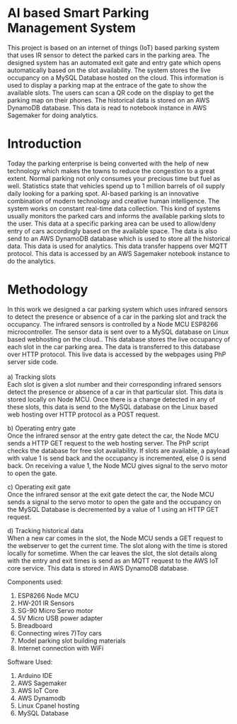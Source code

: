 # AI based Smart Parking Management System
This project is based on an internet of things (IoT) based parking system that uses IR sensor to detect the parked cars in the parking area. The designed system has an automated exit gate and entry gate which opens automatically based on the slot availability. The system stores the live occupancy on a MySQL Database hosted on the cloud. This information is used to display a parking map at the entrace of the gate to show the available slots. The users can scan a QR code on the display to get the parking map on their phones. The historical data is stored on an AWS DynamoDB database. This data is read to notebook instance in AWS Sagemaker for doing analytics.

# Introduction
Today the parking enterprise is being converted with the help of new technology which makes the towns to reduce the congestion to a great extent. Normal parking not only consumes your precious time but fuel as well.  Statistics state that vehicles spend up to 1 million barrels of oil supply daily looking for a parking spot. AI-based parking is an innovative combination of modern technology and creative human intelligence. The system works on constant real-time data collection. This kind of systems usually monitors the parked cars and informs the available parking slots to the user. This data at a specific parking area can be used to allow/deny entry of cars accordingly based on the available space. The data is also send to an AWS DynamoDB database which is used to store all the historical data. This data is used for analytics. This data transfer happens over MQTT protocol. This data is accessed by an AWS Sagemaker notebook instance to do the analytics. 

# Methodology
In this work we designed a car parking system which uses infrared sensors to detect the presence or absence of a car in the parking slot and track the occupancy. The infrared sensors is controlled by a Node MCU ESP8266 microcontroller. The sensor data is sent over to a MySQL database on Linux based webhosting on the cloud.. This database stores the live occupancy of each slot in the car parking area. The data is transferred to this database over HTTP protocol. This live data is accessed by the webpages using PhP server side code. <br>
<br>
a) Tracking slots <br>
Each slot is given a slot number and their corresponding infrared sensors detect the presence or absence of a car in that particular slot. This data is stored locally on Node MCU. Once there is a change detected in any of these slots, this data is send to the MySQL database on the Linux based web hosting over HTTP protocol as a POST request.

b) Operating entry gate <br>
    Once the infrared sensor at the entry gate detect the car, the Node MCU sends a HTTP GET request to the web hosting server. The PhP script checks the database for free slot availability. If slots are available, a payload with value 1 is send back and the occupancy is incremented, else 0 is send back. On receiving a value 1, the Node MCU gives signal to the servo motor to open the gate.

c) Operating exit gate <br>
    Once the infrared sensor at the exit gate detect the car, the Node MCU sends a signal to the servo motor to open the gate and the occupancy on the MySQL Database is decremented by a value of 1 using an HTTP GET request.

d) Tracking historical data <br>
    When a new car comes in the slot, the Node MCU sends a GET request to the webserver to get the current time. The slot along with the time is stored locally for sometime. When the car leaves the slot, the slot details along with the entry and exit times is send as an MQTT request to the AWS IoT core service. This data is stored in AWS DynamoDB database.

Components used:
1) ESP8266 Node MCU
2) HW-201 IR Sensors
3) SG-90 Micro Servo motor
4) 5V Micro USB power adapter
5) Breadboard
6) Connecting wires
7)Toy cars
8) Model parking slot building materials
9) Internet connection with WiFi


Software Used:
1) Arduino IDE
2) AWS Sagemaker
3) AWS IoT Core
4) AWS Dynamodb
5) Linux Cpanel hosting
6) MySQL Database